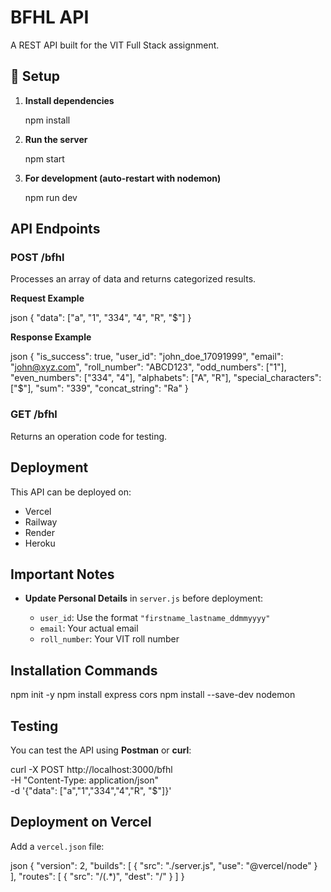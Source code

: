 # BFHL API

A REST API built for the VIT Full Stack assignment.



## 🚀 Setup

1. **Install dependencies**

   npm install

2. **Run the server**

   npm start

3. **For development (auto-restart with nodemon)**


   npm run dev

##  API Endpoints

### **POST /bfhl**

Processes an array of data and returns categorized results.

**Request Example**

json
{
  "data": ["a", "1", "334", "4", "R", "$"]
}

**Response Example**

json
{
  "is_success": true,
  "user_id": "john_doe_17091999",
  "email": "john@xyz.com",
  "roll_number": "ABCD123",
  "odd_numbers": ["1"],
  "even_numbers": ["334", "4"],
  "alphabets": ["A", "R"],
  "special_characters": ["$"],
  "sum": "339",
  "concat_string": "Ra"
}

### **GET /bfhl**

Returns an operation code for testing.

## Deployment

This API can be deployed on:

* Vercel
* Railway
* Render
* Heroku


## Important Notes

* **Update Personal Details** in `server.js` before deployment:

  * `user_id`: Use the format `"firstname_lastname_ddmmyyyy"`
  * `email`: Your actual email
  * `roll_number`: Your VIT roll number

## Installation Commands

npm init -y
npm install express cors
npm install --save-dev nodemon

## Testing

You can test the API using **Postman** or **curl**:

curl -X POST http://localhost:3000/bfhl \
-H "Content-Type: application/json" \
-d '{"data": ["a","1","334","4","R", "$"]}'


## Deployment on Vercel

Add a `vercel.json` file:

json
{
  "version": 2,
  "builds": [
    {
      "src": "./server.js",
      "use": "@vercel/node"
    }
  ],
  "routes": [
    {
      "src": "/(.*)",
      "dest": "/"
    }
  ]
}





